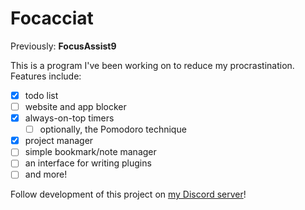 # Focacciat

Previously: **FocusAssist9**

This is a program I've been working on to reduce my procrastination. Features include:

- [x] todo list
- [ ] website and app blocker
- [x] always-on-top timers
  - [ ] optionally, the Pomodoro technique
- [x] project manager
- [ ] simple bookmark/note manager
- [ ] an interface for writing plugins
- [ ] and more!

Follow development of this project on [my Discord server](https://discord.gg/whEy3EMDac)!
